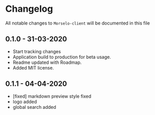 # Changelog

All notable changes to `Morselo-client` will be documented in this file

## 0.1.0 - 31-03-2020

- Start tracking changes
- Application build to production for beta usage.
- Readme updated with Roadmap.
- Added MIT license.

## 0.1.1 - 04-04-2020

- [fixed] markdown preview style fixed
- logo added
- global search added
